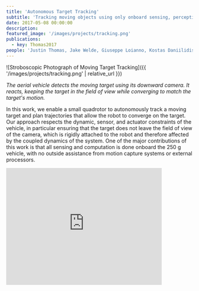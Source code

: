 ```yaml
---
title: 'Autonomous Target Tracking'
subtitle: 'Tracking moving objects using only onboard sensing, perception, and computation.'
date: 2017-05-08 00:00:00
description: 
featured_image: '/images/projects/tracking.png'
publications:
  - key: Thomas2017
people: 'Justin Thomas, Jake Welde, Giuseppe Loianno, Kostas Daniilidis, and Vijay Kumar'
---
```


<!-- 2017  -->

![Stroboscopic Photograph of Moving Target Tracking]({{ '/images/projects/tracking.png' | relative_url }})

*The aerial vehicle detects the moving target using its downward camera. It reacts, keeping the target in the field of view while converging to match the target's motion.*

In this work, we enable a small quadrotor to autonomously track a moving target and plan trajectories that allow the robot to converge on the target. Our approach respects the dynamic, sensor, and actuator constraints of the vehicle, in particular ensuring that the target does not leave the field of view of the camera, which is rigidly attached to the robot and therefore affected by the coupled dynamics of the system. One of the major contributions of this work is that all sensing and computation is done onboard the 250 g vehicle, with no outside assistance from motion capture systems or external processors.

<iframe width="420" height="315" src="https://www.youtube.com/embed/LDE1jyyQUWc" frameborder="0" allowfullscreen></iframe><br/>
